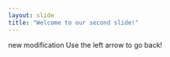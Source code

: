 ```yaml
---
layout: slide
title: "Welcome to our second slide!"
---
```

new modification
Use the left arrow to go back!